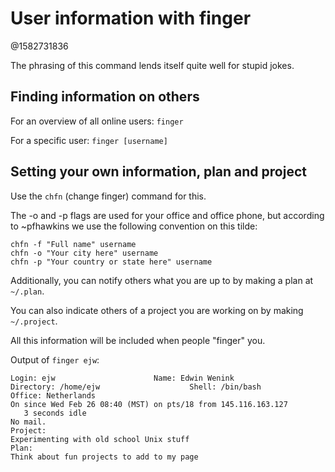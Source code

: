 # User information with finger

@1582731836

The phrasing of this command lends itself quite well for stupid jokes.

## Finding information on others

For an overview of all online users: `finger`

For a specific user: `finger [username]`

## Setting your own information, plan and project

Use the `chfn` (change finger) command for this.

The -o and -p flags are used for your office and office phone, but according to ~pfhawkins we use the following convention on this tilde:

```
chfn -f "Full name" username
chfn -o "Your city here" username
chfn -p "Your country or state here" username
```

Additionally, you can notify others what you are up to by making a plan at `~/.plan`.

You can also indicate others of a project you are working on by making `~/.project`. 

All this information will be included when people "finger" you. 

Output of `finger ejw`:

```
Login: ejw            			Name: Edwin Wenink
Directory: /home/ejw                	Shell: /bin/bash
Office: Netherlands
On since Wed Feb 26 08:40 (MST) on pts/18 from 145.116.163.127
   3 seconds idle
No mail.
Project:
Experimenting with old school Unix stuff
Plan:
Think about fun projects to add to my page
```


